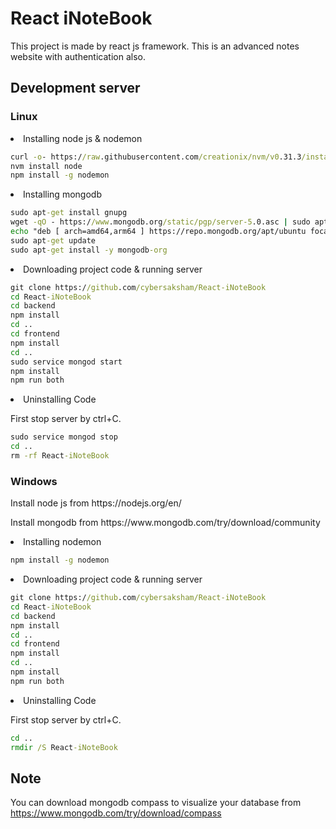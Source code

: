 # React iNoteBook

This project is made by react js framework. This is an advanced notes website with authentication also.

## Development server

### Linux
<li>Installing node js & nodemon</li>

```cmd
curl -o- https://raw.githubusercontent.com/creationix/nvm/v0.31.3/install.sh | bash
nvm install node
npm install -g nodemon
```

<li>Installing mongodb</li>

```cmd
sudo apt-get install gnupg
wget -qO - https://www.mongodb.org/static/pgp/server-5.0.asc | sudo apt-key add -
echo "deb [ arch=amd64,arm64 ] https://repo.mongodb.org/apt/ubuntu focal/mongodb-org/5.0 multiverse" | sudo tee /etc/apt/sources.list.d/mongodb-org-5.0.list
sudo apt-get update
sudo apt-get install -y mongodb-org
```

<li>Downloading project code & running server</li>

```cmd
git clone https://github.com/cybersaksham/React-iNoteBook
cd React-iNoteBook
cd backend
npm install
cd ..
cd frontend
npm install
cd ..
sudo service mongod start
npm install
npm run both
```

<li>Uninstalling Code</li>

First stop server by ctrl+C.

```cmd
sudo service mongod stop
cd ..
rm -rf React-iNoteBook
```

### Windows
<p>Install node js from https://nodejs.org/en/</p>
<p>Install mongodb from https://www.mongodb.com/try/download/community</p>

<li>Installing nodemon</li>

```cmd
npm install -g nodemon
```

<li>Downloading project code & running server</li>

```cmd
git clone https://github.com/cybersaksham/React-iNoteBook
cd React-iNoteBook
cd backend
npm install
cd ..
cd frontend
npm install
cd ..
npm install
npm run both
```

<li>Uninstalling Code</li>

First stop server by ctrl+C.

```cmd
cd ..
rmdir /S React-iNoteBook
```

## Note
You can download mongodb compass to visualize your database from https://www.mongodb.com/try/download/compass
